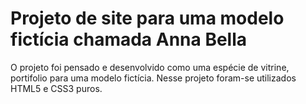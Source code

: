 # Projeto de site para uma modelo fictícia chamada Anna Bella
O projeto foi pensado e desenvolvido como uma espécie de vitrine, portifolio para uma modelo fictícia. Nesse projeto
foram-se utilizados HTML5 e CSS3 puros.
